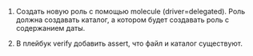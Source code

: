 1) Создать новую роль с помощью molecule (driver=delegated).
   Роль должна создавать каталог, а котором будет создавать роль с содержанием даты.

2) В плейбук verify добавить assert, что файл и каталог существуют.
